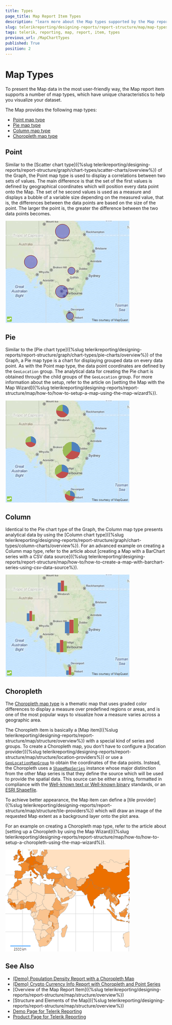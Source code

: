 ```yaml
---
title: Types
page_title: Map Report Item Types 
description: "learn more about the Map types supported by the Map report item when working with Telerik Reporting."
slug: telerikreporting/designing-reports/report-structure/map/map-types
tags: telerik, reporting, map, report, item, types
previous_url: /MapChartTypes
published: True
position: 2
---
```


# Map Types

To present the Map data in the most user-friendly way, the Map report item supports a number of map types, which have unique characteristics to help you visualize your dataset. 

The Map provides the following map types: 

* [Point map type](#point)
* [Pie map type](#pie)
* [Column map type](#column)
* [Choropleth map type](#choropleth)
 
## Point 

Similar to the [Scatter chart type]({%slug telerikreporting/designing-reports/report-structure/graph/chart-types/scatter-charts/overview%}) of the Graph, the Point map type is used to display a correlations between two sets of values. The main difference is that the set of the first values is defined by geographical coordinates which will position every data point onto the Map. The set of he second values is used as a measure and displays a bubble of a variable size depending on the measured value, that is, the differences between the data points are based on the size of the point. The larger the point is, the greater the difference between the two data points becomes. 

![An image of a Map Point Chart](images/Map/MapPointChart.png)

## Pie 

Similar to the [Pie chart type]({%slug telerikreporting/designing-reports/report-structure/graph/chart-types/pie-charts/overview%}) of the Graph, a Pie map type is a chart for displaying grouped data on every data point. As with the Point map type, the data point coordinates are defined by the `GeoLocation` group. The analytical data for creating the Pie chart is obtained through the child groups of the `GeoLocation` group. For more information about the setup, refer to the article on [setting the Map with the Map Wizard]({%slug telerikreporting/designing-reports/report-structure/map/how-to/how-to-setup-a-map-using-the-map-wizard%}). 

![An image of a Map Pie Chart](images/Map/MapPieChart.png)

## Column 

Identical to the Pie chart type of the Graph, the Column map type presents analytical data by using the [Column chart type]({%slug telerikreporting/designing-reports/report-structure/graph/chart-types/column-charts/overview%}). For an advanced example on creating a Column map type, refer to the article about [creating a Map with a BarChart series with a CSV data source]({%slug telerikreporting/designing-reports/report-structure/map/how-to/how-to-create-a-map-with-barchart-series-using-csv-data-source%}). 

![An image of a Map Column Chart](images/Map/MapColumnChart.png)

## Choropleth 

The [Choropleth map type](http://en.wikipedia.org/wiki/Choropleth_map) is a thematic map that uses graded color differences to display a measure over predefined regions or areas, and is one of the most popular ways to visualize how a measure varies across a geographic area. 

The Choropleth item is basically a [Map item]({%slug telerikreporting/designing-reports/report-structure/map/structure/overview%}) with a special kind of series and groups. To create a Choropleth map, you don't have to configure a [location provider]({%slug telerikreporting/designing-reports/report-structure/map/structure/location-providers%}) or use a [`GeoLocationMapGroup`](/reporting/api/Telerik.Reporting.GeoLocationMapGroup) to obtain the coordinates of the data points. Instead, the Choropleth uses a [`ShapeMapSeries`](/reporting/api/Telerik.Reporting.ShapeMapSeries) instance whose major distinction from the other Map series is that they define the source which will be used to provide the spatial data. This source can be either a string, formatted in compliance with the [Well-known text or Well-known binary](http://en.wikipedia.org/wiki/Well-known_text) standards, or an [ESRI Shapefile](http://en.wikipedia.org/wiki/Shapefile). 

To achieve better appearance, the Map item can define a [tile provider]({%slug telerikreporting/designing-reports/report-structure/map/structure/tile-providers%}) which will draw an image of the requested Map extent as a background layer onto the plot area. 

For an example on creating a Choropleth map type, refer to the article about [setting up a Choropleth by using the Map Wizard]({%slug telerikreporting/designing-reports/report-structure/map/how-to/how-to-setup-a-choropleth-using-the-map-wizard%}). 

![An image of a Choropleth Chart Type](images/Map/Choropleth/Choropleth_ChartType.png) 

## See Also

* [(Demo) Population Density Report with a Choropleth Map](https://demos.telerik.com/reporting/population-density)
* [(Demo) Crypto Currency Info Report with Choropleth and Point Series](https://demos.telerik.com/reporting/crypto-currency-info)
* [Overview of the Map Report Item]({%slug telerikreporting/designing-reports/report-structure/map/structure/overview%})
* [Structure and Elements of the Map]({%slug telerikreporting/designing-reports/report-structure/map/structure/overview%})
* [Demo Page for Telerik Reporting](https://demos.telerik.com/reporting) 
* [Product Page for Telerik Reporting](https://www.telerik.com/products/reporting)

